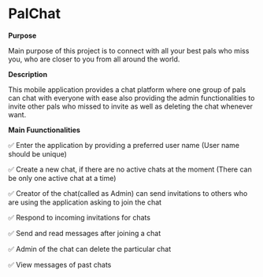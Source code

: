 # PalChat

**Purpose**

Main purpose of this project is to connect with all your best pals who miss you, who are closer to you from all around the world.

**Description**

This mobile application provides a chat platform where one group of pals can chat with everyone with ease also providing the admin functionalities to invite other pals who missed to invite as well as deleting the chat whenever want.

**Main Fuunctionalities**

✅ Enter the application by providing a preferred user name (User name should be unique)

✅ Create a new chat, if there are no active chats at the moment (There can be only one active chat at a time)

✅ Creator of the chat(called as Admin) can send invitations to others who are using the application asking to join the chat

✅ Respond to incoming invitations for chats

✅ Send and read messages after joining a chat

✅ Admin of the chat can delete the particular chat

✅ View messages of past chats

